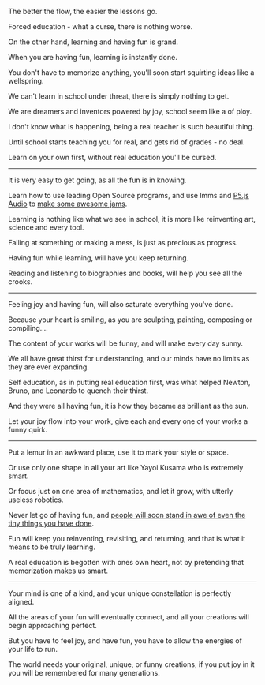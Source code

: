 The better the flow,
the easier the lessons go.

Forced education - what a curse,
there is nothing worse.

On the other hand,
learning and having fun is grand.

When you are having fun,
learning is instantly done.

You don't have to memorize anything,
you'll soon start squirting ideas like a wellspring.

We can't learn in school under threat,
there is simply nothing to get.

We are dreamers and inventors powered by joy,
school seem like a of ploy.

I don't know what is happening,
being a real teacher is such beautiful thing.

Until school starts teaching you for real,
and gets rid of grades - no deal.

Learn on your own first,
without real education you'll be cursed.

---

It is very easy to get going,
as all the fun is in knowing.

Learn how to use leading Open Source programs,
and use lmms and [P5.js Audio][1] to [make some awesome jams][2].

Learning is nothing like what we see in school,
it is more like reinventing art, science and every tool.

Failing at something or making a mess,
is just as precious as progress.

Having fun while learning,
will have you keep returning.

Reading and listening to biographies and books,
will help you see all the crooks.

---

Feeling joy and having fun,
will also saturate everything you've done.

Because your heart is smiling,
as you are sculpting, painting, composing or compiling....

The content of your works will be funny,
and will make every day sunny.

We all have great thirst for understanding,
and our minds have no limits as they are ever expanding.

Self education, as in putting real education first,
was what helped Newton, Bruno, and Leonardo to quench their thirst.

And they were all having fun,
it is how they became as brilliant as the sun.

Let your joy flow into your work,
give each and every one of your works a funny quirk.

---

Put a lemur in an awkward place,
use it to mark your style or space.

Or use only one shape in all your art
like Yayoi Kusama who is extremely smart.

Or focus just on one area of mathematics,
and let it grow, with utterly useless robotics.

Never let go of having fun,
and [people will soon stand in awe of even the tiny things you have done][3].

Fun will keep you reinventing, revisiting, and returning,
and that is what it means to be truly learning.

A real education is begotten with ones own heart,
not by pretending that memorization makes us smart.

---

Your mind is one of a kind,
and your unique constellation is perfectly aligned.

All the areas of your fun will eventually connect,
and all your creations will begin approaching perfect.

But you have to feel joy, and have fun,
you have to allow the energies of your life to run.

The world needs your original, unique, or funny creations,
if you put joy in it you will be remembered for many generations.




[1]: https://p5js.org/reference/#/p5.Part
[2]: https://www.youtube.com/watch?v=IT3vVWry1zE
[3]: https://www.youtube.com/watch?v=5iC3Lh6XaOc

